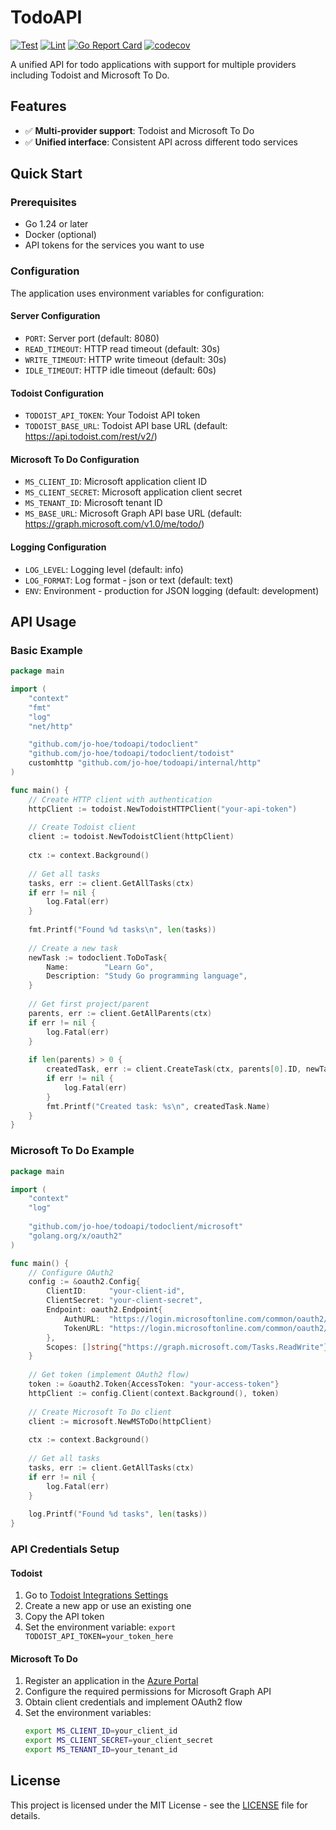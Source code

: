 # TodoAPI

[![Test](https://github.com/jo-hoe/todoapi/workflows/test/badge.svg)](https://github.com/jo-hoe/todoapi/actions/workflows/test.yml)
[![Lint](https://github.com/jo-hoe/todoapi/workflows/lint/badge.svg)](https://github.com/jo-hoe/todoapi/actions/workflows/lint.yml)
[![Go Report Card](https://goreportcard.com/badge/github.com/jo-hoe/todoapi)](https://goreportcard.com/report/github.com/jo-hoe/todoapi)
[![codecov](https://codecov.io/gh/jo-hoe/todoapi/branch/main/graph/badge.svg)](https://codecov.io/gh/jo-hoe/todoapi)

A unified API for todo applications with support for multiple providers including Todoist and Microsoft To Do.

## Features

- ✅ **Multi-provider support**: Todoist and Microsoft To Do
- ✅ **Unified interface**: Consistent API across different todo services

## Quick Start

### Prerequisites

- Go 1.24 or later
- Docker (optional)
- API tokens for the services you want to use

### Configuration

The application uses environment variables for configuration:

#### Server Configuration
- `PORT`: Server port (default: 8080)
- `READ_TIMEOUT`: HTTP read timeout (default: 30s)
- `WRITE_TIMEOUT`: HTTP write timeout (default: 30s)
- `IDLE_TIMEOUT`: HTTP idle timeout (default: 60s)

#### Todoist Configuration
- `TODOIST_API_TOKEN`: Your Todoist API token
- `TODOIST_BASE_URL`: Todoist API base URL (default: https://api.todoist.com/rest/v2/)

#### Microsoft To Do Configuration
- `MS_CLIENT_ID`: Microsoft application client ID
- `MS_CLIENT_SECRET`: Microsoft application client secret
- `MS_TENANT_ID`: Microsoft tenant ID
- `MS_BASE_URL`: Microsoft Graph API base URL (default: https://graph.microsoft.com/v1.0/me/todo/)

#### Logging Configuration
- `LOG_LEVEL`: Logging level (default: info)
- `LOG_FORMAT`: Log format - json or text (default: text)
- `ENV`: Environment - production for JSON logging (default: development)

## API Usage

### Basic Example

```go
package main

import (
    "context"
    "fmt"
    "log"
    "net/http"

    "github.com/jo-hoe/todoapi/todoclient"
    "github.com/jo-hoe/todoapi/todoclient/todoist"
    customhttp "github.com/jo-hoe/todoapi/internal/http"
)

func main() {
    // Create HTTP client with authentication
    httpClient := todoist.NewTodoistHTTPClient("your-api-token")
    
    // Create Todoist client
    client := todoist.NewTodoistClient(httpClient)
    
    ctx := context.Background()
    
    // Get all tasks
    tasks, err := client.GetAllTasks(ctx)
    if err != nil {
        log.Fatal(err)
    }
    
    fmt.Printf("Found %d tasks\n", len(tasks))
    
    // Create a new task
    newTask := todoclient.ToDoTask{
        Name:        "Learn Go",
        Description: "Study Go programming language",
    }
    
    // Get first project/parent
    parents, err := client.GetAllParents(ctx)
    if err != nil {
        log.Fatal(err)
    }
    
    if len(parents) > 0 {
        createdTask, err := client.CreateTask(ctx, parents[0].ID, newTask)
        if err != nil {
            log.Fatal(err)
        }
        fmt.Printf("Created task: %s\n", createdTask.Name)
    }
}
```

### Microsoft To Do Example

```go
package main

import (
    "context"
    "log"
    
    "github.com/jo-hoe/todoapi/todoclient/microsoft"
    "golang.org/x/oauth2"
)

func main() {
    // Configure OAuth2
    config := &oauth2.Config{
        ClientID:     "your-client-id",
        ClientSecret: "your-client-secret",
        Endpoint: oauth2.Endpoint{
            AuthURL:  "https://login.microsoftonline.com/common/oauth2/v2.0/authorize",
            TokenURL: "https://login.microsoftonline.com/common/oauth2/v2.0/token",
        },
        Scopes: []string{"https://graph.microsoft.com/Tasks.ReadWrite"},
    }
    
    // Get token (implement OAuth2 flow)
    token := &oauth2.Token{AccessToken: "your-access-token"}
    httpClient := config.Client(context.Background(), token)
    
    // Create Microsoft To Do client
    client := microsoft.NewMSToDo(httpClient)
    
    ctx := context.Background()
    
    // Get all tasks
    tasks, err := client.GetAllTasks(ctx)
    if err != nil {
        log.Fatal(err)
    }
    
    log.Printf("Found %d tasks", len(tasks))
}
```


### API Credentials Setup

#### Todoist

1. Go to [Todoist Integrations Settings](https://todoist.com/prefs/integrations)
2. Create a new app or use an existing one
3. Copy the API token
4. Set the environment variable: `export TODOIST_API_TOKEN=your_token_here`

#### Microsoft To Do

1. Register an application in the [Azure Portal](https://portal.azure.com/)
2. Configure the required permissions for Microsoft Graph API
3. Obtain client credentials and implement OAuth2 flow
4. Set the environment variables:
   ```bash
   export MS_CLIENT_ID=your_client_id
   export MS_CLIENT_SECRET=your_client_secret
   export MS_TENANT_ID=your_tenant_id
   ```

## License

This project is licensed under the MIT License - see the [LICENSE](LICENSE) file for details.
